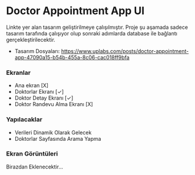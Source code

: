 # Doctor Appointment App UI
Linkte yer alan tasarım geliştirilmeye çalışılmıştır. Proje şu aşamada sadece tasarım tarafında çalışıyor olup sonraki adımlarda database ile bağlantı gerçekleştirilecektir.

- Tasarım Dosyaları: https://www.uplabs.com/posts/doctor-appointment-app-47090a15-b54b-455a-8c06-cac018ff9bfa

### Ekranlar
- Ana ekran [X]
- Doktorlar Ekranı [✓]
- Doktor Detay Ekranı [✓]
- Doktor Randevu Alma Ekranı [X]

### Yapılacaklar
- Verileri Dinamik Olarak Gelecek
- Doktorlar Sayfasında Arama Yapma

### Ekran Görüntüleri
Birazdan Eklenecektir...